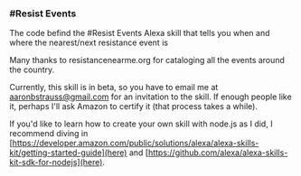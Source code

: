 ### #Resist Events
The code befind the #Resist Events Alexa skill that tells you when and where the nearest/next resistance event is

Many thanks to resistancenearme.org for cataloging all the events around the country.

Currently, this skill is in beta, so you have to email me at aaronbstrauss@gmail.com for an invitation to the skill. If enough people like it, perhaps I'll ask Amazon to certify it (that process takes a while).

If you'd like to learn how to create your own skill with node.js as I did, I recommend diving in [https://developer.amazon.com/public/solutions/alexa/alexa-skills-kit/getting-started-guide](here) and [https://github.com/alexa/alexa-skills-kit-sdk-for-nodejs](here).
